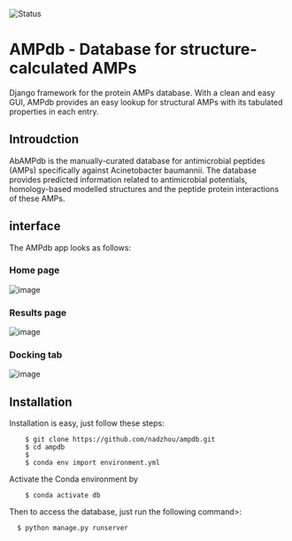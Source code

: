 ![Status](https://github.com/nadzhou/ampdb/.github/workflows/main.yml/badge.svg)

# AMPdb - Database for structure-calculated AMPs 
Django framework for the protein AMPs database. With a clean and easy GUI, AMPdb provides an easy lookup for structural AMPs with its tabulated properties in each entry. 

## Introudction 
AbAMPdb is the manually-curated database for antimicrobial peptides (AMPs) specifically against Acinetobacter baumannii. The database provides predicted information related to antimicrobial potentials, homology-based modelled structures and the peptide protein interactions of these AMPs.

## interface
The AMPdb app looks as follows: 

### Home page


![image](https://user-images.githubusercontent.com/25282805/130806245-0cdac0a2-be04-4d7e-9671-7edd1d3976c3.png)

### Results page


![image](https://user-images.githubusercontent.com/25282805/130806466-baf02c4b-efd5-45d8-95db-8569e563da51.png)

### Docking tab

![image](https://user-images.githubusercontent.com/25282805/130806645-0a79effd-b446-4211-afef-672718c7b146.png)

## Installation 
Installation is easy, just follow these steps: 
```
    $ git clone https://github.com/nadzhou/ampdb.git
    $ cd ampdb 
    $ 
    $ conda env import environment.yml 
```
Activate the Conda environment by 
```
    $ conda activate db
```

Then to access the database, just run the following command>: 
````
  $ python manage.py runserver
````


